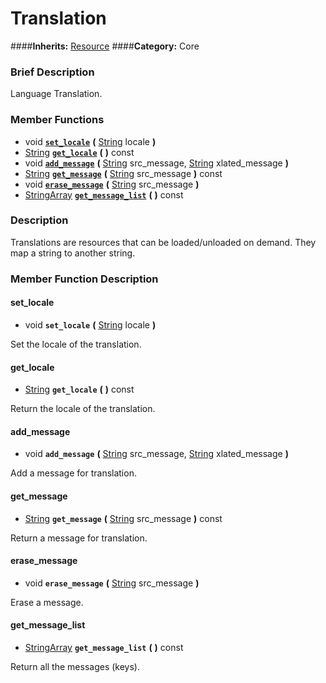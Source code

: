 #  Translation  
####**Inherits:** [Resource](class_resource)
####**Category:** Core

###  Brief Description  
Language Translation.

###  Member Functions 
  * void  **[`set_locale`](#set_locale)**  **(** [String](class_string) locale  **)**
  * [String](class_string)  **[`get_locale`](#get_locale)**  **(** **)** const
  * void  **[`add_message`](#add_message)**  **(** [String](class_string) src_message, [String](class_string) xlated_message  **)**
  * [String](class_string)  **[`get_message`](#get_message)**  **(** [String](class_string) src_message  **)** const
  * void  **[`erase_message`](#erase_message)**  **(** [String](class_string) src_message  **)**
  * [StringArray](class_stringarray)  **[`get_message_list`](#get_message_list)**  **(** **)** const

###  Description  
Translations are resources that can be loaded/unloaded on demand. They map a string to another string.

###  Member Function Description  

#### <a name="set_locale">set_locale</a>
  * void  **`set_locale`**  **(** [String](class_string) locale  **)**

Set the locale of the translation.

#### <a name="get_locale">get_locale</a>
  * [String](class_string)  **`get_locale`**  **(** **)** const

Return the locale of the translation.

#### <a name="add_message">add_message</a>
  * void  **`add_message`**  **(** [String](class_string) src_message, [String](class_string) xlated_message  **)**

Add a message for translation.

#### <a name="get_message">get_message</a>
  * [String](class_string)  **`get_message`**  **(** [String](class_string) src_message  **)** const

Return a message for translation.

#### <a name="erase_message">erase_message</a>
  * void  **`erase_message`**  **(** [String](class_string) src_message  **)**

Erase a message.

#### <a name="get_message_list">get_message_list</a>
  * [StringArray](class_stringarray)  **`get_message_list`**  **(** **)** const

Return all the messages (keys).
